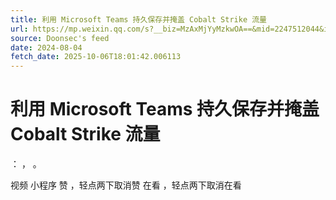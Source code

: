 ```yaml
---
title: 利用 Microsoft Teams 持久保存并掩盖 Cobalt Strike 流量
url: https://mp.weixin.qq.com/s?__biz=MzAxMjYyMzkwOA==&mid=2247512044&idx=2&sn=e99b8795535612922125799101e2988f
source: Doonsec's feed
date: 2024-08-04
fetch_date: 2025-10-06T18:01:42.006113
---
```


# 利用 Microsoft Teams 持久保存并掩盖 Cobalt Strike 流量

：
，
。

视频
小程序
赞
，轻点两下取消赞
在看
，轻点两下取消在看